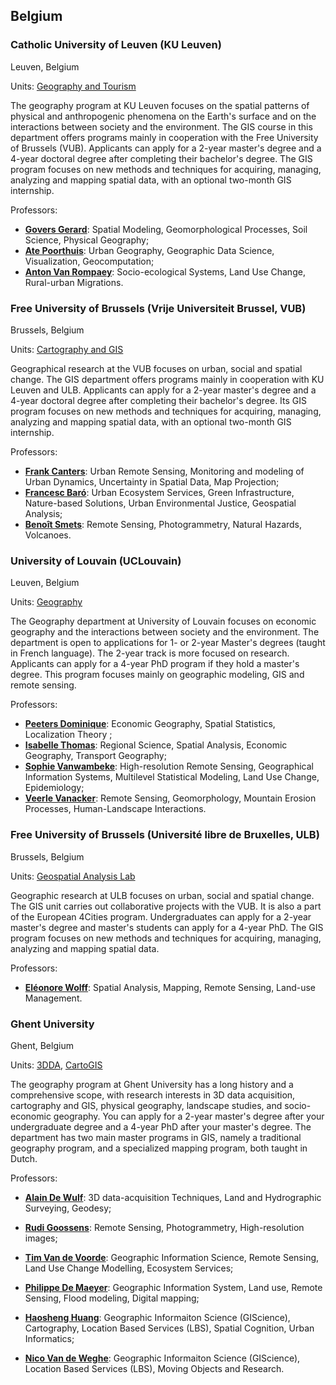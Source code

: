 ## Belgium

### Catholic University of Leuven (KU Leuven)

Leuven, Belgium

Units: [Geography and Tourism](https://ees.kuleuven.be/geography/)

The geography program at KU Leuven focuses on the spatial patterns of physical and anthropogenic phenomena on the Earth's surface and on the interactions between society and the environment. The GIS course in this department offers programs mainly in cooperation with the Free University of Brussels (VUB). Applicants can apply for a 2-year master's degree and a 4-year doctoral degree after completing their bachelor's degree. The GIS program focuses on new methods and techniques for acquiring, managing, analyzing and mapping spatial data, with an optional two-month GIS internship.

Professors:

- **[Govers Gerard](https://www.kuleuven.be/wieiswie/en/person/00007263)**: Spatial Modeling, Geomorphological Processes, Soil Science, Physical Geography;
- **[Ate Poorthuis](https://www.kuleuven.be/wieiswie/en/person/00129301)**: Urban Geography, Geographic Data Science, Visualization, Geocomputation;
- **[Anton Van Rompaey](https://www.kuleuven.be/wieiswie/en/person/00016134)**: Socio-ecological Systems, Land Use Change, Rural-urban Migrations.

### Free University of Brussels (Vrije Universiteit Brussel, VUB)

Brussels, Belgium

Units: [Cartography and GIS](https://we.vub.ac.be/en/cartography-and-gis)

Geographical research at the VUB focuses on urban, social and spatial change. The GIS department offers programs mainly in cooperation with KU Leuven and ULB. Applicants can apply for a 2-year master's degree and a 4-year doctoral degree after completing their bachelor's degree. Its GIS program focuses on new methods and techniques for acquiring, managing, analyzing and mapping spatial data, with an optional two-month GIS internship.

Professors:

- **[Frank Canters](https://urbanstudies.brussels/people/frank-canters)**: Urban Remote Sensing, Monitoring and modeling of Urban Dynamics, Uncertainty in Spatial Data, Map Projection;
- **[Francesc Baró](https://we.vub.ac.be/en/francesc-bar%C3%B3)**: Urban Ecosystem Services, Green Infrastructure, Nature-based Solutions, Urban Environmental Justice, Geospatial Analysis;
- **[Benoît Smets](https://we.vub.ac.be/en/beno%C3%AEt-smets)**: Remote Sensing, Photogrammetry, Natural Hazards, Volcanoes.

### University of Louvain (UCLouvain)

Leuven, Belgium

Units: [Geography](https://uclouvain.be/en/faculties/sc/geo)

The Geography department at University of Louvain focuses on economic geography and the interactions between society and the environment. The department is open to applications for 1- or 2-year Master's degrees (taught in French language). The 2-year track is more focused on research. Applicants can apply for a 4-year PhD program if they hold a master's degree. This program focuses mainly on geographic modeling, GIS and remote sensing.

Professors:

- **[Peeters Dominique](https://www.researchgate.net/profile/Dominique-Peeters-3)**: Economic Geography, Spatial Statistics, Localization Theory ;
- **[Isabelle Thomas](https://uclouvain.be/fr/repertoires/isabelle.thomas)**: Regional Science, Spatial Analysis, Economic Geography, Transport Geography;
- **[Sophie Vanwambeke](https://www.elic.ucl.ac.be/modx/index.php?id=108)**: High-resolution Remote Sensing, Geographical Information Systems, Multilevel Statistical Modeling, Land Use Change, Epidemiology;
- **[Veerle Vanacker](https://www.elic.ucl.ac.be/modx/index.php?id=108)**: Remote Sensing, Geomorphology, Mountain Erosion Processes, Human-Landscape Interactions.

### Free University of Brussels (Université libre de Bruxelles, ULB)

Brussels, Belgium

Units: [Geospatial Analysis Lab](http://igeat.ulb.ac.be/fr/unites-de-recherche/details/unit/analyse-geospatiale/)

Geographic research at ULB focuses on urban, social and spatial change. The GIS unit carries out collaborative projects with the VUB. It is also a part of the European 4Cities program. Undergraduates can apply for a 2-year master's degree and master's students can apply for a 4-year PhD. The GIS program focuses on new methods and techniques for acquiring, managing, analyzing and mapping spatial data.

Professors:

- **[Eléonore Wolff](http://igeat.ulb.ac.be/fr/equipe/details/person/eleonore-wolff/)**: Spatial Analysis, Mapping, Remote Sensing, Land-use Management.

### Ghent University

Ghent, Belgium

Units: [3DDA](http://www.geografie.ugent.be/research-units/3dda), [CartoGIS](http://www.geografie.ugent.be/research-units/cartogis)

The geography program at Ghent University has a long history and a comprehensive scope, with research interests in 3D data acquisition, cartography and GIS, physical geography, landscape studies, and socio-economic geography. You can apply for a 2-year master's degree after your undergraduate degree and a 4-year PhD after your master's degree. The department has two main master programs in GIS, namely a traditional geography program, and a specialized mapping program, both taught in Dutch.

Professors:

- **[Alain De Wulf](http://www.geografie.ugent.be/members/801000618736)**: 3D data-acquisition Techniques, Land and Hydrographic Surveying, Geodesy;
- **[Rudi Goossens](http://www.geografie.ugent.be/members/802003272572)**: Remote Sensing, Photogrammetry, High-resolution images;
- **[Tim Van de Voorde](http://www.geografie.ugent.be/members/802002683094)**: Geographic Information Science, Remote Sensing, Land Use Change Modelling, Ecosystem Services;

- **[Philippe De Maeyer](http://www.geografie.ugent.be/members/801001291571)**: Geographic Information System, Land use, Remote Sensing, Flood modeling, Digital mapping;
- **[Haosheng Huang](http://www.geografie.ugent.be/members/802003272572)**: Geographic Informaiton Science (GIScience), Cartography, Location Based Services (LBS), Spatial Cognition, Urban Informatics;
- **[Nico Van de Weghe](http://www.geografie.ugent.be/members/801001472437)**: Geographic Informaiton Science (GIScience), Location Based Services (LBS), Moving Objects and Research.
